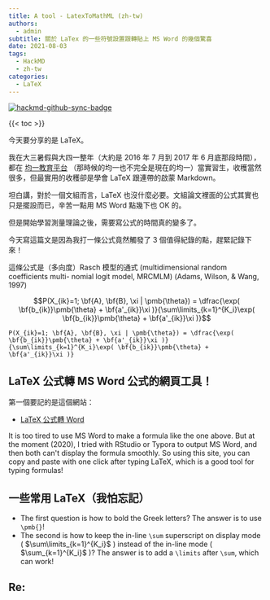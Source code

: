 ```yaml
---
title: A tool - LatexToMathML (zh-tw)
authors: 
  - admin
subtitle: 關於 LaTex 的一些符號設置跟轉貼上 MS Word 的幾個驚喜
date: 2021-08-03
tags:
  - HackMD
  - zh-tw
categories:
  - LaTeX
---
```


[![hackmd-github-sync-badge](https://hackmd.io/_WzY5zURTaady2-8mobKGA/badge)](https://hackmd.io/_WzY5zURTaady2-8mobKGA)

{{< toc >}}

今天要分享的是 LaTeX。

我在大三暑假與大四一整年（大約是 2016 年 7 月到 2017 年 6 月底那段時間），都在 [均一教育平台](https://www.junyiacademy.org) （那時候的均一也不完全是現在的均一）當實習生，收穫當然很多，但最實用的收穫卻是學會 LaTeX 跟連帶的啟蒙 Markdown。

坦白講，對於一個文組而言，LaTeX 也沒什麼必要。文組論文裡面的公式其實也只是擺設而已，辛苦一點用 MS Word 點幾下也 OK 的。

但是開始學習測量理論之後，需要寫公式的時間真的變多了。

今天寫這篇文是因為我打一條公式竟然觸發了 3 個值得紀錄的點，趕緊記錄下來！

這條公式是（多向度）Rasch 模型的通式 (multidimensional random coefficients multi- nomial logit model, MRCMLM) (Adams, Wilson, & Wang, 1997) 

$$P(X_{ik}=1; \bf{A}, \bf{B}, \xi | \pmb{\theta}) = \dfrac{\exp( \bf{b_{ik}}\pmb{\theta} + \bf{a'_{ik}}\xi )}{\sum\limits_{k=1}^{K_i}\exp( \bf{b_{ik}}\pmb{\theta} + \bf{a'_{ik}}\xi )}$$

```
P(X_{ik}=1; \bf{A}, \bf{B}, \xi | \pmb{\theta}) = \dfrac{\exp( \bf{b_{ik}}\pmb{\theta} + \bf{a'_{ik}}\xi )}
{\sum\limits_{k=1}^{K_i}\exp( \bf{b_{ik}}\pmb{\theta} + \bf{a'_{ik}}\xi )}
```

## LaTeX 公式轉 MS Word 公式的網頁工具！

第一個要記的是這個網站：

- [LaTeX 公式轉 Word](http://web.xiaoyv.top/web/LatexToMathML/#home)

It is too tired to use MS Word to make a formula like the one above. But at the moment (2020), I tried with RStudio or Typora to output MS Word, and then both can't display the formula smoothly. So using this site, you can copy and paste with one click after typing LaTeX, which is a good tool for typing formulas!

## 一些常用 LaTeX（我怕忘記）

- The first question is how to bold the Greek letters? The answer is to use `\pmb{}`!
- The second is how to keep the in-line `\sum` superscript on display mode ( $\sum\limits_{k=1}^{K_i}$ ) instead of the in-line mode ( $\sum_{k=1}^{K_i}$ )? The answer is to add a `\limits` after `\sum`, which can work!


## Re:
